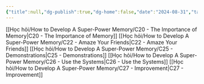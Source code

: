```yaml
---
{"title":null,"dg-publish":true,"dg-home":false,"date":"2024-08-31","tags":["#book","#memory","#How_to_Develop_A_Super_Power_Memory"],"Group":"Group5","permalink":"/hoc-hoi/how-to-develop-a-super-power-memory/nhom-5-thuc-hanh-va-cai-thien-tri-nho/","dgPassFrontmatter":true,"noteIcon":"","updated":"2025-01-14T22:10:55.192+07:00"}
---
```



[[Học hỏi/How to Develop A Super-Power Memory/C20 - The Importance of Memory\|C20 - The Importance of Memory]]
[[Học hỏi/How to Develop A Super-Power Memory/C22 - Amaze Your Friends\|C22 - Amaze Your Friends]]
[[Học hỏi/How to Develop A Super-Power Memory/C25 -  Demonstrations\|C25 -  Demonstrations]]
[[Học hỏi/How to Develop A Super-Power Memory/C26 - Use the Systems\|C26 - Use the Systems]]
[[Học hỏi/How to Develop A Super-Power Memory/C27 - Improvement\|C27 - Improvement]]